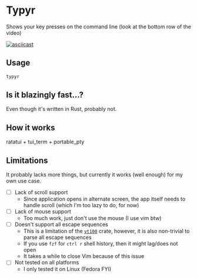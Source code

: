 # Typyr

Shows your key presses on the command line (look at the bottom row of the video)

[![asciicast](https://asciinema.org/a/wPu8vbWxldQ7lm9uK4EtxzANE.svg)](https://asciinema.org/a/wPu8vbWxldQ7lm9uK4EtxzANE)

## Usage

```bash
typyr
```

## Is it blazingly fast...?

Even though it's written in Rust, probably not.

## How it works

ratatui + tui_term + portable_pty

## Limitations

It probably lacks more things,
but currently it works (well enough) for my own use case.

- [ ] Lack of scroll support
  - Since application opens in alternate screen,
    the app itself needs to handle scroll (which I'm too lazy to do, for now)
- [ ] Lack of mouse support
  - Too much work, just don't use the mouse (I use vim btw)
- [ ] Doesn't support all escape sequences
  - This is a limitation of the [`vt100`](https://docs.rs/vt100/0.16.2/vt100/) crate,
    however, it is also non-trivial to parse all escape sequences
  - If you use `fzf` for `ctrl r` shell history, then it might lag/does not open
  - It takes a while to close Vim because of this issue
- [ ] Not tested on all platforms
  - I only tested it on Linux (Fedora FYI)

